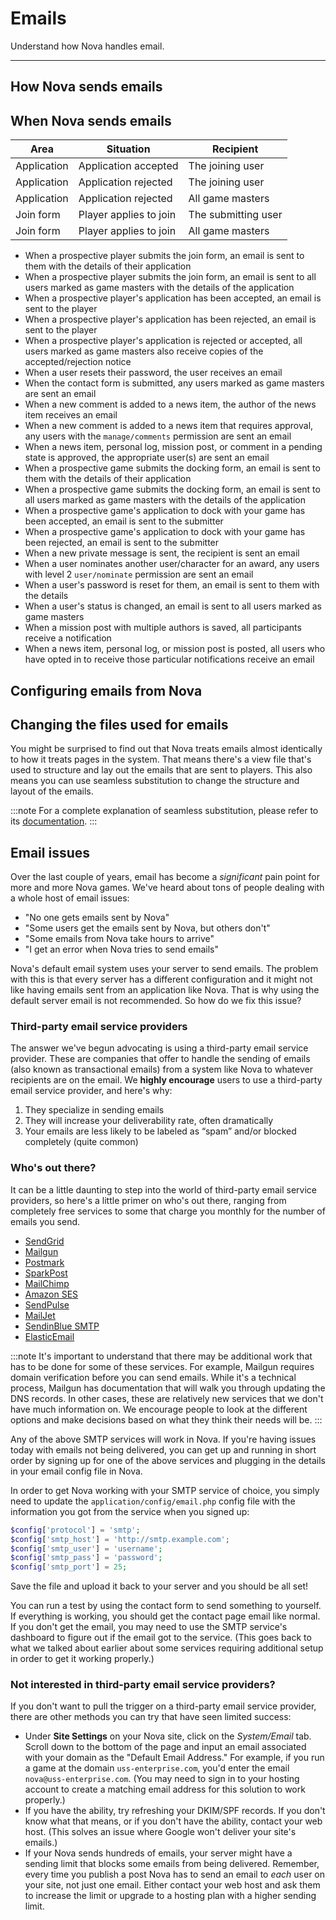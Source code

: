 # Emails

Understand how Nova handles email.

---

## How Nova sends emails

## When Nova sends emails

|Area|Situation|Recipient|
|-|-|-|
|Application|Application accepted|The joining user|
|Application|Application rejected|The joining user|
|Application|Application rejected|All game masters|
|Join form|Player applies to join|The submitting user|
|Join form|Player applies to join|All game masters|

- When a prospective player submits the join form, an email is sent to them with the details of their application
- When a prospective player submits the join form, an email is sent to all users marked as game masters with the details of the application
- When a prospective player's application has been accepted, an email is sent to the player
- When a prospective player's application has been rejected, an email is sent to the player
- When a prospective player's application is rejected or accepted, all users marked as game masters also receive copies of the accepted/rejection notice
- When a user resets their password, the user receives an email
- When the contact form is submitted, any users marked as game masters are sent an email
- When a new comment is added to a news item, the author of the news item receives an email
- When a new comment is added to a news item that requires approval, any users with the `manage/comments` permission are sent an email
- When a news item, personal log, mission post, or comment in a pending state is approved, the appropriate user(s) are sent an email
- When a prospective game submits the docking form, an email is sent to them with the details of their application
- When a prospective game submits the docking form, an email is sent to all users marked as game masters with the details of the application
- When a prospective game's application to dock with your game has been accepted, an email is sent to the submitter
- When a prospective game's application to dock with your game has been rejected, an email is sent to the submitter
- When a new private message is sent, the recipient is sent an email
- When a user nominates another user/character for an award, any users with level 2 `user/nominate` permission are sent an email
- When a user's password is reset for them, an email is sent to them with the details
- When a user's status is changed, an email is sent to all users marked as game masters
- When a mission post with multiple authors is saved, all participants receive a notification
- When a news item, personal log, or mission post is posted, all users who have opted in to receive those particular notifications receive an email

## Configuring emails from Nova

## Changing the files used for emails

You might be surprised to find out that Nova treats emails almost identically to how it treats pages in the system. That means there's a view file that's used to structure and lay out the emails that are sent to players. This also means you can use seamless substitution to change the structure and layout of the emails.

:::note
For a complete explanation of seamless substitution, please refer to its [documentation](/docs/2.6/seamless-substitution).
:::

## Email issues

Over the last couple of years, email has become a *significant* pain point for more and more Nova games. We've heard about tons of people dealing with a whole host of email issues:

- "No one gets emails sent by Nova"
- "Some users get the emails sent by Nova, but others don't"
- "Some emails from Nova take hours to arrive"
- "I get an error when Nova tries to send emails"

Nova's default email system uses your server to send emails. The problem with this is that every server has a different configuration and it might not like having emails sent from an application like Nova. That is why using the default server email is not recommended. So how do we fix this issue?

### Third-party email service providers

The answer we've begun advocating is using a third-party email service provider. These are companies that offer to handle the sending of emails (also known as transactional emails) from a system like Nova to whatever recipients are on the email. We **highly encourage** users to use a third-party email service provider, and here's why:

1. They specialize in sending emails
2. They will increase your deliverability rate, often dramatically
3. Your emails are less likely to be labeled as “spam” and/or blocked completely (quite common)

### Who's out there?

It can be a little daunting to step into the world of third-party email service providers, so here's a little primer on who's out there, ranging from completely free services to some that charge you monthly for the number of emails you send.

- [SendGrid](https://sendgrid.com/)
- [Mailgun](https://www.mailgun.com/)
- [Postmark](https://postmarkapp.com/)
- [SparkPost](https://www.sparkpost.com/)
- [MailChimp](https://mailchimp.com/)
- [Amazon SES](https://aws.amazon.com/ses/)
- [SendPulse](https://sendpulse.com/)
- [MailJet](https://www.mailjet.com/)
- [SendinBlue SMTP](https://www.sendinblue.com/)
- [ElasticEmail](https://elasticemail.com/)

:::note
It's important to understand that there may be additional work that has to be done for some of these services. For example, Mailgun requires domain verification before you can send emails. While it's a technical process, Mailgun has documentation that will walk you through updating the DNS records. In other cases, these are relatively new services that we don't have much information on. We encourage people to look at the different options and make decisions based on what they think their needs will be.
:::

Any of the above SMTP services will work in Nova. If you're having issues today with emails not being delivered, you can get up and running in short order by signing up for one of the above services and plugging in the details in your email config file in Nova.

In order to get Nova working with your SMTP service of choice, you simply need to update the `application/config/email.php` config file with the information you got from the service when you signed up:

```php
$config['protocol'] = 'smtp';
$config['smtp_host'] = 'http://smtp.example.com';
$config['smtp_user'] = 'username';
$config['smtp_pass'] = 'password';
$config['smtp_port'] = 25;
```

Save the file and upload it back to your server and you should be all set!

You can run a test by using the contact form to send something to yourself. If everything is working, you should get the contact page email like normal. If you don't get the email, you may need to use the SMTP service's dashboard to figure out if the email got to the service. (This goes back to what we talked about earlier about some services requiring additional setup in order to get it working properly.)

### Not interested in third-party email service providers?

If you don't want to pull the trigger on a third-party email service provider, there are other methods you can try that have seen limited success:

- Under **Site Settings** on your Nova site, click on the *System/Email* tab. Scroll down to the bottom of the page and input an email associated with your domain as the "Default Email Address." For example, if you run a game at the domain `uss-enterprise.com`, you'd enter the email `nova@uss-enterprise.com`. (You may need to sign in to your hosting account to create a matching email address for this solution to work properly.)
- If you have the ability, try refreshing your DKIM/SPF records. If you don't know what that means, or if you don't have the ability, contact your web host. (This solves an issue where Google won't deliver your site's emails.)
- If your Nova sends hundreds of emails, your server might have a sending limit that blocks some emails from being delivered. Remember, every time you publish a post Nova has to send an email to *each* user on your site, not just one email. Either contact your web host and ask them to increase the limit or upgrade to a hosting plan with a higher sending limit.
